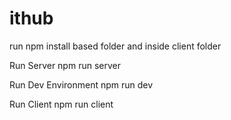 # ithub

run npm install based folder and inside client folder

Run Server
npm run server

Run Dev Environment
npm run dev

Run Client
npm run client
